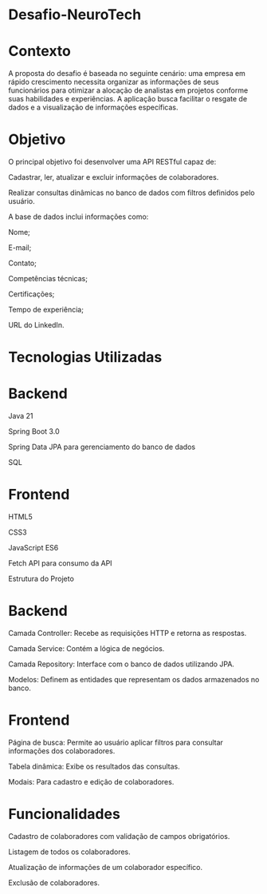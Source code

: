 # Desafio-NeuroTech

# Contexto

A proposta do desafio é baseada no seguinte cenário: uma empresa em rápido crescimento necessita organizar as informações de seus funcionários para otimizar a alocação de analistas em projetos conforme suas habilidades e experiências. A aplicação busca facilitar o resgate de dados e a visualização de informações específicas.

# Objetivo

O principal objetivo foi desenvolver uma API RESTful capaz de:

Cadastrar, ler, atualizar e excluir informações de colaboradores.

Realizar consultas dinâmicas no banco de dados com filtros definidos pelo usuário.

A base de dados inclui informações como:

Nome;

E-mail;

Contato;

Competências técnicas;

Certificações;

Tempo de experiência;

URL do LinkedIn.

# Tecnologias Utilizadas

# Backend

Java 21

Spring Boot 3.0

Spring Data JPA para gerenciamento do banco de dados

SQL

# Frontend

HTML5

CSS3

JavaScript ES6

Fetch API para consumo da API

Estrutura do Projeto

# Backend

Camada Controller: Recebe as requisições HTTP e retorna as respostas.

Camada Service: Contém a lógica de negócios.

Camada Repository: Interface com o banco de dados utilizando JPA.

Modelos: Definem as entidades que representam os dados armazenados no banco.

# Frontend

Página de busca: Permite ao usuário aplicar filtros para consultar informações dos colaboradores.

Tabela dinâmica: Exibe os resultados das consultas.

Modais: Para cadastro e edição de colaboradores.

# Funcionalidades

Cadastro de colaboradores com validação de campos obrigatórios.

Listagem de todos os colaboradores.

Atualização de informações de um colaborador específico.

Exclusão de colaboradores.

